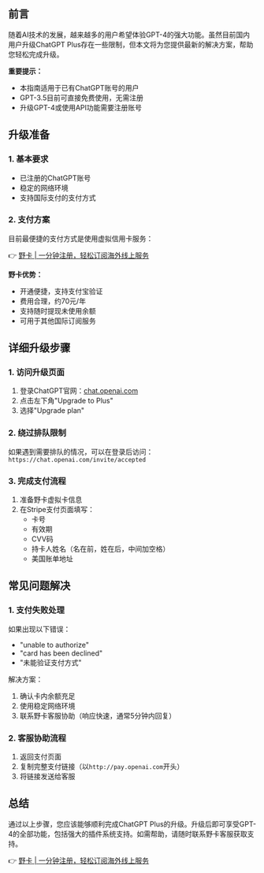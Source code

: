 ## 前言

随着AI技术的发展，越来越多的用户希望体验GPT-4的强大功能。虽然目前国内用户升级ChatGPT Plus存在一些限制，但本文将为您提供最新的解决方案，帮助您轻松完成升级。

**重要提示：**
- 本指南适用于已有ChatGPT账号的用户
- GPT-3.5目前可直接免费使用，无需注册
- 升级GPT-4或使用API功能需要注册账号

## 升级准备

### 1. 基本要求
- 已注册的ChatGPT账号
- 稳定的网络环境
- 支持国际支付的支付方式

### 2. 支付方案

目前最便捷的支付方式是使用虚拟信用卡服务：

👉 [野卡 | 一分钟注册，轻松订阅海外线上服务](https://bit.ly/bewildcard)

**野卡优势：**
- 开通便捷，支持支付宝验证
- 费用合理，约70元/年
- 支持随时提现未使用余额
- 可用于其他国际订阅服务

## 详细升级步骤

### 1. 访问升级页面

1. 登录ChatGPT官网：[chat.openai.com](https://chat.openai.com)
2. 点击左下角"Upgrade to Plus"
3. 选择"Upgrade plan"

### 2. 绕过排队限制

如果遇到需要排队的情况，可以在登录后访问：
`https://chat.openai.com/invite/accepted`

### 3. 完成支付流程

1. 准备野卡虚拟卡信息
2. 在Stripe支付页面填写：
   - 卡号
   - 有效期
   - CVV码
   - 持卡人姓名（名在前，姓在后，中间加空格）
   - 美国账单地址

## 常见问题解决

### 1. 支付失败处理

如果出现以下错误：
- "unable to authorize"
- "card has been declined"
- "未能验证支付方式"

解决方案：
1. 确认卡内余额充足
2. 使用稳定网络环境
3. 联系野卡客服协助（响应快速，通常5分钟内回复）

### 2. 客服协助流程

1. 返回支付页面
2. 复制完整支付链接（以`http://pay.openai.com`开头）
3. 将链接发送给客服

## 总结

通过以上步骤，您应该能够顺利完成ChatGPT Plus的升级。升级后即可享受GPT-4的全部功能，包括强大的插件系统支持。如需帮助，请随时联系野卡客服获取支持。

👉 [野卡 | 一分钟注册，轻松订阅海外线上服务](https://bit.ly/bewildcard)